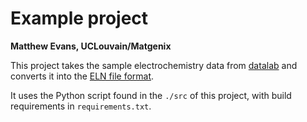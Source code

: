 # Example project

**Matthew Evans, UCLouvain/Matgenix**

This project takes the sample electrochemistry data from [datalab](https://github.com/the-grey-group/datalab) and converts it into the [ELN file format](https://github.com/TheELNConsortium/TheELNFileFormat).

It uses the Python script found in the `./src` of this project, with build requirements in `requirements.txt`.

